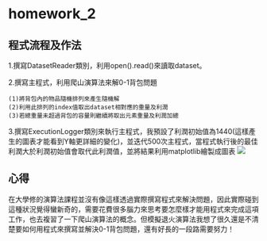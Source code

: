 # homework_2
## 程式流程及作法
1.撰寫DatasetReader類別，利用open().read()來讀取dataset。

2.撰寫主程式，利用爬山演算法來解0-1背包問題
```
(1)將背包內的物品隨機排列來產生隨機解
(2)利用此排列的index值取出dataset相對應的重量及利潤
(3)若總重量未超過背包的容量則繼續將取出元素重量及利潤加總
```
3.撰寫ExecutionLogger類別來執行主程式，我預設了利潤初始值為1440(這樣產生的圖表才能看到Y軸更詳細的變化)，並迭代500次主程式，當程式執行後的最佳利潤大於利潤初始值會取代此利潤值，並將結果利用matplotlib繪製成圖表
![](https://i.imgur.com/34EWxhK.png)

## 心得
在大學修的演算法課程並沒有像這樣透過實際撰寫程式來解決問題，因此實際碰到這種狀況覺得蠻新奇的，需要花費很多腦力來思考要怎麼樣才能用程式來完成這項工作，也去複習了一下爬山演算法的概念。但模擬退火演算法我想了很久還是不清楚要如何用程式來撰寫並解決0-1背包問題，還有好長的一段路需要努力！
